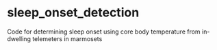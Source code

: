 # sleep_onset_detection
Code for determining sleep onset using core body temperature from in-dwelling telemeters in marmosets
